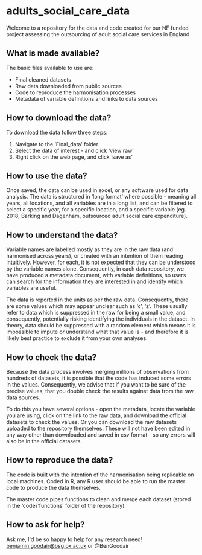 # adults_social_care_data
Welcome to a repository for the data and code created for our NF funded project assessing the outsourcing of adult social care services in England



## What is made available?
The basic files available to use are:
 - Final cleaned datasets
 - Raw data downloaded from public sources
 - Code to reproduce the harmonisation processes
 - Metadata of variable definitions and links to data sources


## How to download the data?
To download the data follow three steps:
1) Navigate to the ‘Final_data’ folder
2) Select the data of interest - and click ‘view raw’
3) Right click on the web page, and click ‘save as’


## How to use the data?
Once saved, the data can be used in excel, or any software used for data analysis. The data is structured in ‘long format’ where possible - meaning all years, all locations, and all variables are in a long list, and can be filtered to select a specific year, for a specific location, and a specific variable (eg. 2018, Barking and Dagenham, outsourced adult social care expenditure). 


## How to understand the data?
Variable names are labelled mostly as they are in the raw data (and harmonised across years), or created with an intention of them reading intuitively. However, for each, it is not expected that they can be understood by the variable names alone. Consequently, in each data repository, we have produced a metadata document, with variable definitions, so users can search for the information they are interested in and identify which variables are useful. 

The data is reported in the units as per the raw data. Consequently, there are some values which may appear unclear such as ‘c’, ‘z’. These usually refer to data which is suppressed in the raw for being a small value, and consequently, potentially risking identifying the individuals in the dataset. In theory, data should be suppressed with a random element which means it is impossible to impute or understand what that value is - and therefore it is likely best practice to exclude it from your own analyses.

## How to check the data?
Because the data process involves merging millions of observations from hundreds of datasets, it is possible that the code has induced some errors in the values. Consequently, we advise that if you want to be sure of the precise values, that you double check the results against data from the raw data sources.

To do this you have several options - open the metadata, locate the variable you are using, click on the link to the raw data, and download the official datasets to check the values. Or you can download the raw datasets uploaded to the repository themselves. These will not have been edited in any way other than downloaded and saved in csv format - so any errors will also be in the official datasets.

## How to reproduce the data?
The code is built with the intention of the harmonisation being replicable on local machines. Coded in R, any R user should be able to run the master code to produce the data themselves.

The master code pipes functions to clean and merge each dataset (stored in the ‘code’/’functions’ folder of the repository).

## How to ask for help?

Ask me, I'd be so happy to help for any research need! benjamin.goodair@bsg.ox.ac.uk or @BenGoodair 
